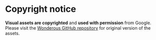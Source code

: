 # Copyright notice

**Visual assets are copyrighted** and **used with permission** from Google. Please visit the [Wonderous GitHub repository](https://github.com/gskinnerTeam/flutter-wonderous-app) for original version of the assets.